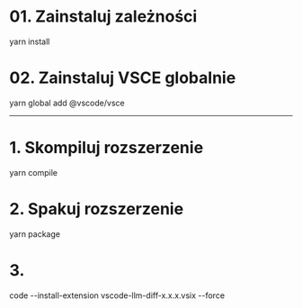 # 01. Zainstaluj zależności
yarn install

# 02. Zainstaluj VSCE globalnie
yarn global add @vscode/vsce

----------------------------------

# 1. Skompiluj rozszerzenie
yarn compile

# 2. Spakuj rozszerzenie
yarn package

# 3.
code --install-extension vscode-llm-diff-x.x.x.vsix --force
